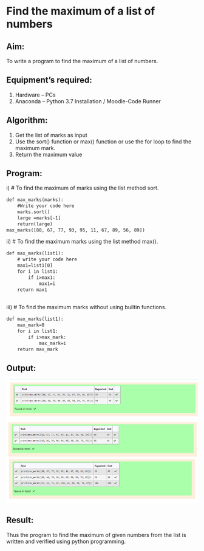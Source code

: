 # Find the maximum of a list of numbers
## Aim:
To write a program to find the maximum of a list of numbers.
## Equipment’s required:
1.	Hardware – PCs
2.	Anaconda – Python 3.7 Installation / Moodle-Code Runner
## Algorithm:
1.	Get the list of marks as input
2.	Use the sort() function or max() function or use the for loop to find the maximum mark.
3.	Return the maximum value
## Program:

i)	# To find the maximum of marks using the list method sort.
```
def max_marks(marks):
    #Write your code here
    marks.sort()
    large =marks[-1]
    return(large)
max_marks([88, 67, 77, 93, 95, 11, 67, 89, 56, 89])

```

ii)	# To find the maximum marks using the list method max().
```
def max_marks(list1):
    # write your code here
    max1=list1[0]
    for i in list1:
        if i>max1:
            max1=i
    return max1
    
```

iii) # To find the maximum marks without using builtin functions.
```
def max_marks(list1):
    max_mark=0
    for i in list1:
        if i>max_mark:
            max_mark=i
    return max_mark

```

## Output:
![GITHUB LOGO](list.png)
![GITHUB LOGO](list1.png)
![GITHUB LOGO](list2.png)

## Result:
Thus the program to find the maximum of given numbers from the list is written and verified using python programming.
